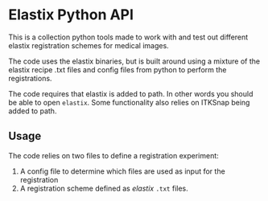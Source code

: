 # Elastix Python API
This is a collection python tools made to work with and test out different elastix registration schemes for medical images. 

The code uses the elastix binaries, but is built around using a mixture of the elastix recipe .txt files and config files from python to perform the registrations. 

The code requires that elastix is added to path. In other words you should be able to open ```elastix```. Some functionality also relies on ITKSnap being added to path. 

## Usage
The code relies on two files to define a registration experiment: 
 1. A config file to determine which files are used as input for the registration
 2. A registration scheme defined as *elastix* `.txt` files. 

